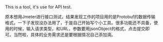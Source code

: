 This is a tool, it's use for API test.

原本想用Jmeter进行接口测试，结果发现工作的项目用的是Protobuf的数据传输格式，一下子发现没办法用了，于是自己开始写个小工具。很多功能还不具备，使用的时候，输入请求类型，和URL，参数要用jsonObject的格式，点击提交即可。当然啦，具体的业务需求还是要根据情况自己添加滴。